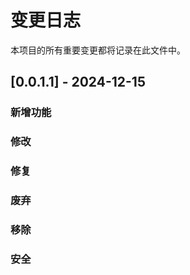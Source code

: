 # 变更日志

本项目的所有重要变更都将记录在此文件中。

## [0.0.1.1] - 2024-12-15
### 新增功能


### 修改


### 修复


### 废弃


### 移除


### 安全
